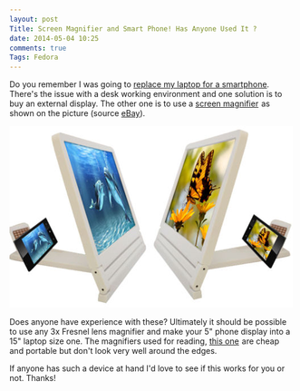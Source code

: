 ```yaml
---
layout: post
Title: Screen Magnifier and Smart Phone! Has Anyone Used It ?
date: 2014-05-04 10:25
comments: true
Tags: Fedora
---
```


Do you remember I was going to
[replace my laptop for a smartphone](/blog/2013/08/01/laptop-vs-smartphone-part-one/).
There's the issue with a desk working environment and one solution is to buy an external
display. The other one is to use a 
<a target="_blank" href="http://www.amazon.com/s/?_encoding=UTF8&camp=1789&creative=390957&field-keywords=screen%20magnifier&linkCode=ur2&rh=i%3Aaps%2Ck%3Ascreen%20magnifier&sprefix=screen%20magnifie%2Ccomputers%2C277&tag=atodorovorg-20&url=search-alias%3Daps&linkId=KGF6F22QDNBRWAMP">screen magnifier</a><img src="https://ir-na.amazon-adsystem.com/e/ir?t=atodorovorg-20&l=ur2&o=1" width="1" height="1" border="0"  style="border:none !important; margin:0px !important;" />
as shown on the picture
(source [eBay](http://www.ebay.co.uk/itm/2PC-Enlarger-Magnifier-for-Mobile-Screen-3-Times-for-All-Mobiles-Senior-2014-New-/181398272903?pt=UK_Holders_Mounts&hash=item2a3c2dfb87)).

![Mobile Screen Magnifier](/images/mobile_screen_magnifier.jpg "Mobile Screen Magnifier")


Does anyone have experience with these? Ultimately it should be possible to use
any 3x Fresnel lens magnifier and make your 5" phone display into a 15" laptop size one.
The magnifiers used for reading,
<a href="http://www.amazon.com/gp/product/B001TLJXJ8/ref=as_li_tl?ie=UTF8&camp=1789&creative=390957&creativeASIN=B001TLJXJ8&linkCode=as2&tag=atodorovorg-20&linkId=HS6EY4BELCHBZ6HC">this one</a><img src="http://ir-na.amazon-adsystem.com/e/ir?t=atodorovorg-20&l=as2&o=1&a=B001TLJXJ8" width="1" height="1" border="0"  style="border:none !important; margin:0px !important;" />
are cheap and portable but don't look very well around the edges.

If anyone has such a device at hand I'd love to see if this works for you or not.
Thanks!

